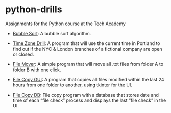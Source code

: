# python-drills
Assignments for the Python course at the Tech Academy

* [Bubble Sort](https://github.com/scholachoi/python-drills/blob/master/bubbleSort.py): A bubble sort algorithm.

* [Time Zone Drill](https://github.com/scholachoi/python-drills/blob/master/timezone_drill.py): A program that will use the current time in Portland to find out if the NYC & London branches of a fictional company are open or closed. 

* [File Mover](https://github.com/scholachoi/python-drills/blob/master/file_mover_drill.py): A simple program that will move all .txt files from folder A to folder B with one click.

* [File Copy GUI](https://github.com/scholachoi/python-drills/blob/master/file_copy_gui.py): A program that copies all files modified within the last 24 hours from one folder to another, using tkinter for the UI.

* [File Copy DB](https://github.com/scholachoi/python-drills/blob/master/file_copy_db.py): File copy program with a database that stores date and time of each “file check” process and displays the last “file check” in the UI.
